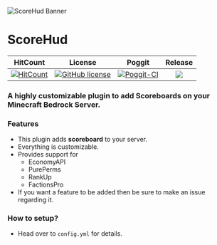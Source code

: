 ![ScoreHud Banner](https://github.com/JackMD/ScoreHud/blob/master/meta/ScoreHud.PNG)
# ScoreHud

| HitCount | License | Poggit | Release |
|:--:|:--:|:--:|:--:|
|[![HitCount](http://hits.dwyl.io/JackMD/ScoreHud.svg)](http://hits.dwyl.io/JackMD/ScoreHud)|[![GitHub license](https://img.shields.io/github/license/JackMD/ScoreHud.svg)](https://github.com/JackMD/ScoreHud/blob/master/LICENSE)|[![Poggit-CI](https://poggit.pmmp.io/ci.shield/JackMD/ScoreHud/ScoreHud)](https://poggit.pmmp.io/ci/JackMD/ScoreHud/ScoreHud)|[![](https://poggit.pmmp.io/shield.state/ScoreHud)](https://poggit.pmmp.io/p/ScoreHud)|

### A highly customizable plugin to add Scoreboards on your Minecraft Bedrock Server.

### Features
 - This plugin adds **scoreboard** to your server.
 - Everything is customizable.
 - Provides support for 
    - EconomyAPI
    - PurePerms
    - RankUp
    - FactionsPro
 - If you want a feature to be added then be sure to make an issue regarding it.
### How to setup?
 - Head over to `config.yml` for details.
